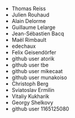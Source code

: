   * Thomas Reiss
  * Julien Rouhaud
  * Alain Delorme
  * Guillaume Lelarge
  * Jean-Sébastien Bacq
  * Maël Rimbault
  * edechaux
  * Felix Geisendörfer
  * github user atorik
  * github user tbe
  * github user mikecaat
  * github user munakoiso
  * Christoph Berg
  * Sviatoslav Ermilin
  * Vitaliy Kukharik
  * Georgy Shelkovy
  * github user 1165125080
